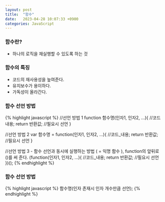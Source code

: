 ```yaml
---
layout: post
title:  "함수"
date:   2023-04-28 10:07:33 +0900
categories: JavaScript
---
```


### 함수란?

- 하나의 로직을 재실행할 수 있도록 하는 것

### 함수의 특징

- 코드의 재사용성을 높여준다.
- 유지보수가 용이하다.
- 가독성이 올라간다.

### 함수 선언 방법

{% highlight javascript %}
//선언 방법 1
function 함수명(인자1, 인자2, ...){
    //코드 내용;
    return 반환값;  //필요시 선언
}

//선언 방법 2
var 함수명 = function(인자1, 인자2, ...){
    //코드_내용;
    return 반환값;  //필요시 선언
}

//선언 방법 3 - 함수 선언과 동시에 실행하는 방법 ( = 익명 함수 ), function의 앞뒤로 ()를 써 준다.
(function(인자1, 인자2, ...){
    //코드_내용;
    return 반환값;  //필요시 선언
})();
{% endhighlight %}

### 함수 선언 방법

{% highlight javascript %}
함수명(인자 존재시 인자 개수만큼 선언);
{% endhighlight %}